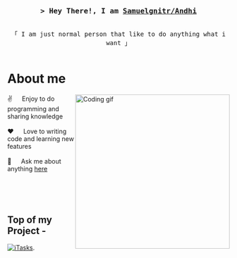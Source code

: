 <!-- Intro  -->
<h3 align="center">
        <samp>&gt; Hey There!, I am
                <b><a target="_blank" href="https://github.com/Samuelgnitr">Samuelgnitr/Andhi</a></b>
        </samp>
</h3>

<p align="center"> 
  <samp>
    <br>
    「 I am just normal person that like to do anything what i want 」
    <br>
    <br>
  </samp>
</p>

<!-- About Section -->
 # About me
 
<p>
 <img align="right" width="350" src="/assets/programmer.gif" alt="Coding gif" />
  
 ✌️ &emsp; Enjoy to do programming and sharing knowledge <br/><br/>
 ❤️ &emsp; Love to writing code and learning new features<br/><br/>
 💬 &emsp; Ask me about anything [here](https://github.com/Samuelgnitr/Samuelgnitr/issues)

</p>

<br/>
<br/>
<br/>

## Top of my Project -
[![iTasks](https://github-readme-stats.vercel.app/api/pin/?username=Samuelgnitr&repo=Story-of-life&border_color=7F3FBF&bg_color=0D1117&title_color=C9D1D9&text_color=8B949E&icon_color=7F3FBF)](https://github.com/Samuelgnitr/Story-of-life).
